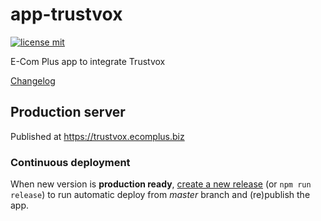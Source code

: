 # app-trustvox

[![license mit](https://img.shields.io/badge/License-MIT-yellow.svg)](https://opensource.org/licenses/MIT)

E-Com Plus app to integrate Trustvox

[Changelog](https://github.com/ecomclub/app-trustvox/blob/master/CHANGELOG.md)

## Production server

Published at https://trustvox.ecomplus.biz

### Continuous deployment

When new version is **production ready**,
[create a new release](https://github.com/ecomclub/app-trustvox/releases)
(or `npm run release`) to run automatic deploy from _master_ branch
and (re)publish the app.

